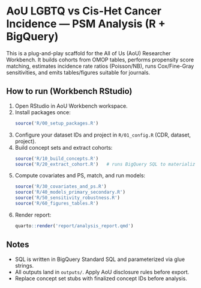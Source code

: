 # AoU LGBTQ vs Cis-Het Cancer Incidence — PSM Analysis (R + BigQuery)

This is a plug-and-play scaffold for the All of Us (AoU) Researcher Workbench. 
It builds cohorts from OMOP tables, performs propensity score matching, 
estimates incidence rate ratios (Poisson/NB), runs Cox/Fine-Gray sensitivities, 
and emits tables/figures suitable for journals.

## How to run (Workbench RStudio)
1) Open RStudio in AoU Workbench workspace.
2) Install packages once:
   ```r
   source('R/00_setup_packages.R')
   ```
3) Configure your dataset IDs and project in `R/01_config.R` (CDR, dataset, project).
4) Build concept sets and extract cohorts:
   ```r
   source('R/10_build_concepts.R')
   source('R/20_extract_cohort.R')   # runs BigQuery SQL to materialize cohorts
   ```
5) Compute covariates and PS, match, and run models:
   ```r
   source('R/30_covariates_and_ps.R')
   source('R/40_models_primary_secondary.R')
   source('R/50_sensitivity_robustness.R')
   source('R/60_figures_tables.R')
   ```
6) Render report:
   ```r
   quarto::render('report/analysis_report.qmd')
   ```

## Notes
- SQL is written in BigQuery Standard SQL and parameterized via glue strings.
- All outputs land in `outputs/`. Apply AoU disclosure rules before export.
- Replace concept set stubs with finalized concept IDs before analysis.
